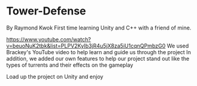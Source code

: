 # Tower-Defense
By Raymond Kwok
First time learning Unity and C++ with a friend of mine. 

https://www.youtube.com/watch?v=beuoNuK2tbk&list=PLPV2KyIb3jR4u5jX8za5iU1cqnQPmbzG0
We used Brackey's YouTube video to help learn and guide us through the project
In addition, we added our own features to help our project stand out like the types of turrents and their effects on the gameplay

Load up the project on Unity and enjoy
